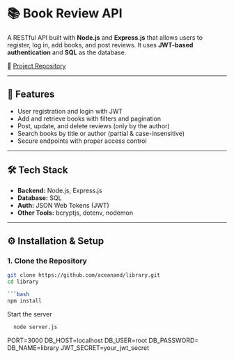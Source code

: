 # 📚 Book Review API

A RESTful API built with **Node.js** and **Express.js** that allows users to register, log in, add books, and post reviews. It uses **JWT-based authentication** and **SQL** as the database.

🔗 [Project Repository](https://github.com/aceanand/library)

---

## 🚀 Features

- User registration and login with JWT  
- Add and retrieve books with filters and pagination  
- Post, update, and delete reviews (only by the author)  
- Search books by title or author (partial & case-insensitive)  
- Secure endpoints with proper access control  

---

## 🛠️ Tech Stack

- **Backend:** Node.js, Express.js  
- **Database:** SQL 
- **Auth:** JSON Web Tokens (JWT)  
- **Other Tools:** bcryptjs, dotenv, nodemon  

---

## ⚙️ Installation & Setup

### 1. Clone the Repository

```bash
git clone https://github.com/aceanand/library.git
cd library

```bash
npm install
```
Start the server

```bash
  node server.js
```
PORT=3000
DB_HOST=localhost
DB_USER=root
DB_PASSWORD=
DB_NAME=library 
JWT_SECRET=your_jwt_secret
